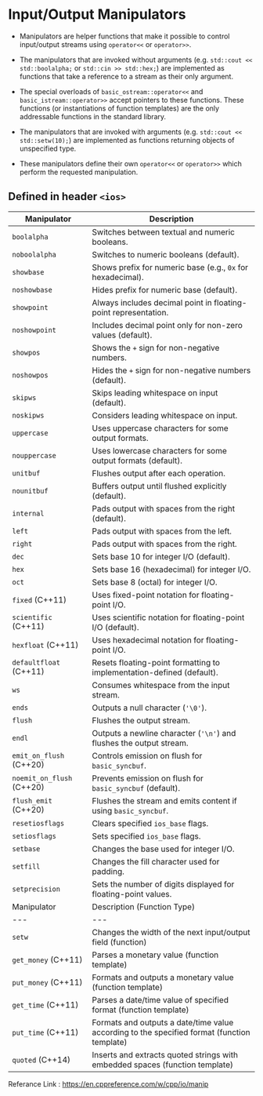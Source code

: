 # Input/Output Manipulators

 * Manipulators are helper functions that make it possible to control input/output streams using `operator<<` or `operator>>`.

 * The manipulators that are invoked without arguments (e.g. `std::cout << std::boolalpha;` or `std::cin >> std::hex;`) are implemented as functions that take a reference to a stream as their only argument. 
 * The special overloads of `basic_ostream::operator<<` and `basic_istream::operator>>` accept pointers to these functions. These functions (or instantiations of function templates) are the only addressable functions in the standard library.

 * The manipulators that are invoked with arguments (e.g. `std::cout << std::setw(10);`) are implemented as functions returning objects of unspecified type.
 * These manipulators define their own `operator<<` or `operator>>` which perform the requested manipulation.

 ## Defined in header `<ios>`

| Manipulator | Description |
|---|---|
| `boolalpha` | Switches between textual and numeric booleans. |
| `noboolalpha` | Switches to numeric booleans (default). |
| `showbase` | Shows prefix for numeric base (e.g., `0x` for hexadecimal). |
| `noshowbase` | Hides prefix for numeric base (default). |
| `showpoint` | Always includes decimal point in floating-point representation. |
| `noshowpoint` | Includes decimal point only for non-zero values (default). |
| `showpos` | Shows the `+` sign for non-negative numbers. |
| `noshowpos` | Hides the `+` sign for non-negative numbers (default). |
| `skipws` | Skips leading whitespace on input (default). |
| `noskipws` | Considers leading whitespace on input. |
| `uppercase` | Uses uppercase characters for some output formats. |
| `nouppercase` | Uses lowercase characters for some output formats (default). |
| `unitbuf` | Flushes output after each operation. |
| `nounitbuf` | Buffers output until flushed explicitly (default). |
| `internal` | Pads output with spaces from the right (default). |
| `left` | Pads output with spaces from the left. |
| `right` | Pads output with spaces from the right. |
| `dec` | Sets base 10 for integer I/O (default). |
| `hex` | Sets base 16 (hexadecimal) for integer I/O. |
| `oct` | Sets base 8 (octal) for integer I/O. |
| `fixed` (C++11) | Uses fixed-point notation for floating-point I/O. |
| `scientific` (C++11) | Uses scientific notation for floating-point I/O (default). |
| `hexfloat` (C++11) | Uses hexadecimal notation for floating-point I/O. |
| `defaultfloat` (C++11) | Resets floating-point formatting to implementation-defined (default). |
| `ws` | Consumes whitespace from the input stream. |
| `ends` | Outputs a null character (`'\0'`). |
| `flush` | Flushes the output stream. |
| `endl` | Outputs a newline character (`'\n'`) and flushes the output stream. |
| `emit_on_flush` (C++20) | Controls emission on flush for `basic_syncbuf`. |
| `noemit_on_flush` (C++20) | Prevents emission on flush for `basic_syncbuf` (default). |
| `flush_emit` (C++20) | Flushes the stream and emits content if using `basic_syncbuf`. |
| `resetiosflags` | Clears specified `ios_base` flags. |
| `setiosflags` | Sets specified `ios_base` flags. |
| `setbase` | Changes the base used for integer I/O. |
| `setfill` | Changes the fill character used for padding. |
| `setprecision` | Sets the number of digits displayed for floating-point values. 
| Manipulator | Description (Function Type) |
|---|---|
| `setw` | Changes the width of the next input/output field (function) |
| `get_money` (C++11) | Parses a monetary value (function template) |
| `put_money` (C++11) | Formats and outputs a monetary value (function template) |
| `get_time` (C++11) | Parses a date/time value of specified format (function template) |
| `put_time` (C++11) | Formats and outputs a date/time value according to the specified format (function template) |
| `quoted` (C++14) | Inserts and extracts quoted strings with embedded spaces (function template) |


Referance Link : https://en.cppreference.com/w/cpp/io/manip
